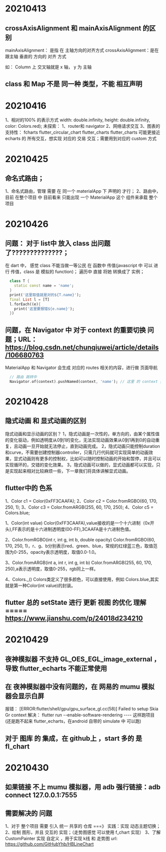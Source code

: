 # 20210413

## crossAxisAlignment 和 mainAxisAlignment 的区别
mainAxisAlignment： 是指 在 主轴方向的对齐方式
crossAxisAlignment：是在 跟主轴 垂直的 方向的 对齐 方式

如： Column 上 交叉轴就是 x 轴， y 为 主轴

## class 和 Map 不是 同一种 类型，不能 相互声明


# 20210416
1、相对的100% 的表示方式  width: double.infinity, height: double.infinity, color: Colors.red);
未探索：
1、router和 navigator
2、网络请求交互
3、图表的支持性：
  fcharts flutter_circular_chart flutter_charts
  flutter_charts 可能更接近 echarts 的 所有交互，想实现 对应的 交易 交互；需要用到对应的 custom 方式


# 20210425 
## 命名式路由；
1、命名式路由，管理 需要 在 同一个 materialApp 下 声明的 才行；
2、路由中，目前 在整个项目 中 目前看来 只能出现 一个 MaterialApp 这个 组件来承载 整个项目


# 20210426

## 问题： 对于 list中 放入 class 出问题 了??????????????；
在 dart 中， 感觉 class  不能当做一等公民 在 函数中 传值(javascript 中 可以 进行 传值，class 是 模拟的 function)； 遍历中 直接 将她 转换成了 实例；
```dart
  class T {
    static const name = 'name';
  }
  print('这里取值就是对的${T.name}');
  final List l = [T]
  l.forEach((e){
    print('这里要报错${e.name}');
  })
```

## 问题，在 Navigator 中 对于 context 的重要切换 问题；URL： https://blog.csdn.net/chunqiuwei/article/details/106680763
MaterialApp 和 Navigator 会生成 对应的 routes 相关的内容，进行做 页面导航
```dart
  // 路由 跳转中
  Navigator.of(context).pushNamed(context, 'name'); // 这里 的 context 要看 是 哪个  Navigator 实例；
```


# 20210428 

## 隐式动画 和 显式动画的区别

隐式动画和显示动画的区别？
1，隐式动画是一次性的，单方向的，由某个属性值的变化驱动，例如透明度从0到1的变化，无法实现动画效果从0到1再到0的自动重复，且动画一旦开始就无法停止，直到动画完成。
2，隐式动画只能控制duration和curve，不需要创建控制器controller，只需几行代码就可实现简单的动画效果，显式动画则有更多的控制权，比如可以随时控制动画的开始和暂停，并且可以实现循环的，交错的变化效果。
3，隐式动画可以做的，显式动画都可以实现，只是实现起来相对比较麻烦一些，下一章我们将具体讲解显式动画。

## flutter中的 色系
1、Color c1 = Color(0xFF3CAAFA);
2、Color c2 = Color.fromRGBO(60, 170, 250, 1);
3、Color c3 = Color.fromARGB(255, 60, 170, 250);
4、Color c5 = Colors.blue;

1、Color(int value)
Color(0xFF3CAAFA),value接收的是一个十六进制（0x开头),FF表示的是十六进制透明度(00-FF),3CAAFA是十六进制色值。

2、Color.fromRGBO(int r, int g, int b, double opacity)
Color.fromRGBO(60, 170, 250, 1)，r、g、b分别表示red、green、blue，常规的红绿蓝三色，取值范围为0-255，opacity表示透明度，取值0.0-1.0。

3、Color.fromARGB(int a, int r, int g, int b)
Color.fromARGB(255, 60, 170, 250),a表示透明度，取值0-255，rgb同上一样。

4、Colors._()
Colors类定义了很多颜色，可以直接使用，例如 Colors.blue,其实就是第一种Color(int value)的封装。

## flutter 总的 setState 进行 更新 视图 的优化 理解 ===== https://www.jianshu.com/p/24018d234210

# 20210429 
## 夜神模拟器 不支持 GL_OES_EGL_image_external ，导致 flutter_echarts 不能正常使用


## 在 夜神模拟器中没有问题的，在 网易的  mumu 模拟器会显示白屏
报错： [ERROR:flutter/shell/gpu/gpu_surface_gl.cc(58)] Failed to setup Skia Gr context
解决： flutter run --enable-software-rendering ---- 这样跑项目 (还是跑不起来 flutter_echarts，在android 自带的 simulate 中 可以跑)

## 对于 图库 的 集成，在 github上 ，start 多的 是 fl_chart


# 20210430 

## 如果链接 不上 mumu 模拟器，用 adb 强行链接：adb connect 127.0.0.1:7555

## 需要解决的 问题
1、对于 整个项目 需要 引入 统一 共享的 仓库 ===》 实践：实现 动态主题切换；
2、绘制 图形，并且 交互的 实现；（走势图感觉 可以使用 f_chart 实现）
3、了解 CustomPainter 实现 自定义 ，用于实现 k线 和 走势图
url: https://github.com/GitHubYhb/HBLineChart

